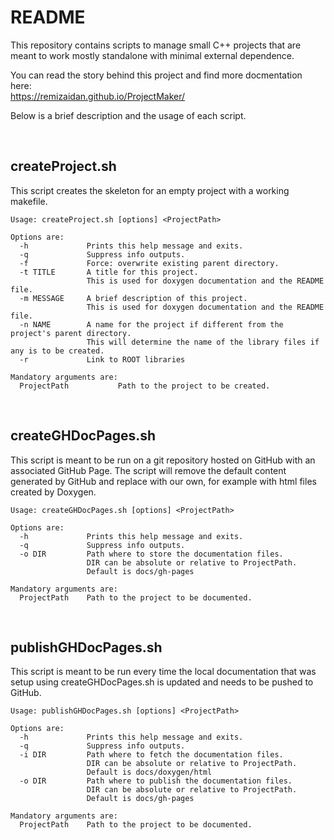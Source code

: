 README
======

This repository contains scripts to manage small C++ projects that are meant to work mostly standalone
with minimal external dependence.

You can read the story behind this project and find more docmentation here: <br>
<a href="https://remizaidan.github.io/ProjectMaker/">
https://remizaidan.github.io/ProjectMaker/
</a>

Below is a brief description and the usage of each script.

<br>

createProject.sh
----------------

This script creates the skeleton for an empty project with a working makefile.

```
Usage: createProject.sh [options] <ProjectPath>

Options are:
  -h             Prints this help message and exits.
  -q             Suppress info outputs.
  -f             Force: overwrite existing parent directory. 
  -t TITLE       A title for this project.
                 This is used for doxygen documentation and the README file.
  -m MESSAGE     A brief description of this project.
                 This is used for doxygen documentation and the README file.
  -n NAME        A name for the project if different from the project's parent directory.
                 This will determine the name of the library files if any is to be created.
  -r             Link to ROOT libraries

Mandatory arguments are:
  ProjectPath           Path to the project to be created.
```

<br>


createGHDocPages.sh
-------------------

This script is meant to be run on a git repository hosted on GitHub with an associated GitHub Page.
The script will remove the default content generated by GitHub and replace with our own,
for example with html files created by Doxygen.

```
Usage: createGHDocPages.sh [options] <ProjectPath>

Options are:
  -h             Prints this help message and exits.
  -q             Suppress info outputs.
  -o DIR         Path where to store the documentation files.
                 DIR can be absolute or relative to ProjectPath.
                 Default is docs/gh-pages

Mandatory arguments are:
  ProjectPath    Path to the project to be documented.
```

<br>


publishGHDocPages.sh
--------------------

This script is meant to be run every time the local documentation that was setup using createGHDocPages.sh
is updated and needs to be pushed to GitHub.

```
Usage: publishGHDocPages.sh [options] <ProjectPath>

Options are:
  -h             Prints this help message and exits.
  -q             Suppress info outputs.
  -i DIR         Path where to fetch the documentation files.
                 DIR can be absolute or relative to ProjectPath.
                 Default is docs/doxygen/html
  -o DIR         Path where to publish the documentation files.
                 DIR can be absolute or relative to ProjectPath.
                 Default is docs/gh-pages

Mandatory arguments are:
  ProjectPath    Path to the project to be documented.
```

<br>

